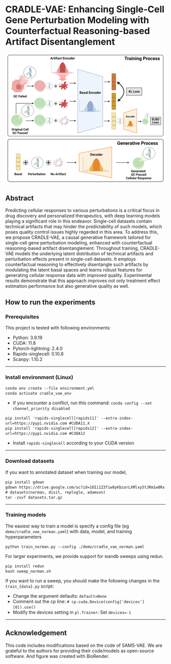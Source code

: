 # CRADLE-VAE: Enhancing Single-Cell Gene Perturbation Modeling with Counterfactual Reasoning-based Artifact Disentanglement
![img](./figures/CradleVAE_overview.png)

## Abstract
Predicting cellular responses to various perturbations is a critical focus in drug discovery and personalized therapeutics, with deep learning models playing a significant role in this endeavor. Single-cell datasets contain technical artifacts that may hinder the predictability of such models, which poses quality control issues highly regarded in this area. To address this, we propose CRADLE-VAE, a causal generative framework tailored for single-cell gene perturbation modeling, enhanced with counterfactual reasoning-based artifact disentanglement. Throughout training, CRADLE-VAE models the underlying latent distribution of technical artifacts and perturbation effects present in single-cell datasets. It employs counterfactual reasoning to effectively disentangle such artifacts by modulating the latent basal spaces and learns robust features for generating cellular response data with improved quality. Experimental results demonstrate that this approach improves not only treatment effect estimation performance but also generative quality as well.

## How to run the experiments
### Prerequisites
This project is tested with following environments:
- Python: 3.9.19
- CUDA: 11.8
- Pytorch-lightning: 2.4.0
- Rapids-singlecell: 0.10.8
- Scanpy: 1.10.2
---
### Install environment (Linux)
```
conda env create --file environment.yml
conda activate cradle_vae_env
```
- If you encounter a conflict, run this command: `conda config --set channel_priority disabled`

```
pip install 'rapids-singlecell[rapids11]' --extra-index-url=https://pypi.nvidia.com #CUDA11.X
pip install 'rapids-singlecell[rapids12]' --extra-index-url=https://pypi.nvidia.com #CUDA12
```
- Install `rapids-singlecell` according to your CUDA version

---
### Download datasets
If you want to annotated dataset when training our model,
```
pip install gdown
gdown https://drive.google.com/uc?id=1OIi1Z3fiw8yKbzarLXMlxy5tJRm1w8Rx # datasets(norman, dixit, replogle, adamson)
tar -zxvf datasets.tar.gz
```
---
### Training models
The easiest way to train a model is specify a config file (eg `demo/cradle_vae_norman.yaml`) with data, model, and training hyperparameters
```
python train_norman.py --config ./demo/cradle_vae_norman.yaml
```
For larger experiments, we provide support for wandb sweeps using redun.
```
pip install redun
bash sweep_norman.sh
```
If you want to run a sweep, you should make the following changes in the `train_{data}.py` script:
- Change the argument defaults: `default=None`
- Comment out the cp line: `# cp.cuda.Device(config['devices'][0]).use()`
- Modify the devices setting in `pl.Trainer`: Set `devices=-1`

---
## Acknowledgement
This code includes modifications based on the code of SAMS-VAE. We are grateful to the authors for providing their code/models as open-source software. And figure was created with BioRender.